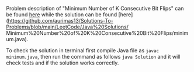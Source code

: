 Problem description of "Minimum Number of K Consecutive Bit Flips" can be found [here](https://leetcode.com/problems/minimum-number-of-k-consecutive-bit-flips/) while the solution can be found [here](https://github.com/aurimas13/Solutions-To-Problems/blob/main/LeetCode/Java%20Solutions/
Minimum%20Number%20of%20K%20Consecutive%20Bit%20Flips/minimum.java).

To check the solution in terminal first compile Java file as `javac minimum.java`, then run the command as follows `java Solution` and it will check tests and if the solution works correctly.
